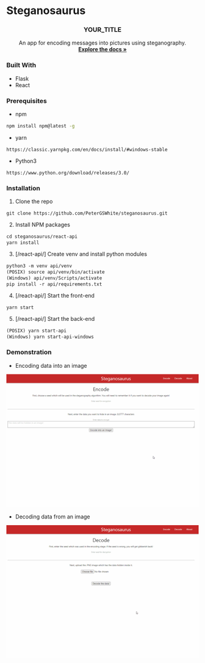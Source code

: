 # Steganosaurus

<h3 align="center">YOUR_TITLE</h3>

  <p align="center">
    An app for encoding messages into pictures using steganography.
    <br/>
    <a href="https://github.com/PeterGSWhite/steganosaurus"><strong>Explore the docs »</strong></a>
    
  </p>

### Built With

* Flask
* React

### Prerequisites

* npm
```sh
npm install npm@latest -g
```
* yarn
```
https://classic.yarnpkg.com/en/docs/install/#windows-stable
```
* Python3
```
https://www.python.org/download/releases/3.0/
```

### Installation

1. Clone the repo
```
git clone https://github.com/PeterGSWhite/steganosaurus.git
```
2. Install NPM packages
```
cd steganosaurus/react-api
yarn install
```
3. \[/react-api/] Create venv and install python modules
```
python3 -m venv api/venv
(POSIX)	source api/venv/bin/activate
(Windows) api/venv/Scripts/activate
pip install -r api/requirements.txt
```
4. \[/react-api/] Start the front-end
```
yarn start
```
5. \[/react-api/] Start the back-end
```
(POSIX) yarn start-api
(Windows) yarn start-api-windows
```

### Demonstration

* Encoding data into an image

![demonstration of encoding data into an image](https://github.com/PeterGSWhite/steganosaurus/blob/main/encode.gif)

* Decoding data from an image

![demonstration of decoding data from an image](https://github.com/PeterGSWhite/steganosaurus/blob/main/decode.gif)
